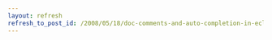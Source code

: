 ```yaml
---
layout: refresh
refresh_to_post_id: /2008/05/18/doc-comments-and-auto-completion-in-eclipse
---
```


